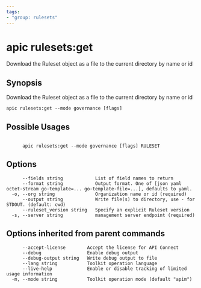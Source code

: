 ```yaml
---
tags:
- "group: rulesets"
---
```

# apic rulesets:get

Download the Ruleset object as a file to the current directory by name or id

## Synopsis

Download the Ruleset object as a file to the current directory by name or id

```
apic rulesets:get --mode governance [flags]
```

## Possible Usages

```

      apic rulesets:get --mode governance [flags] RULESET

```

## Options

```
      --fields string            List of field names to return
      --format string            Output format. One of [json yaml octet-stream go-template=... go-template-file=...], defaults to yaml.
  -o, --org string               Organization name or id (required)
      --output string            Write file(s) to directory, use - for STDOUT. (default: cwd)
      --ruleset_version string   Specify an explicit Ruleset version
  -s, --server string            management server endpoint (required)
```

## Options inherited from parent commands

```
      --accept-license        Accept the license for API Connect
      --debug                 Enable debug output
      --debug-output string   Write debug output to file
      --lang string           Toolkit operation language
      --live-help             Enable or disable tracking of limited usage information
  -m, --mode string           Toolkit operation mode (default "apim")
```
